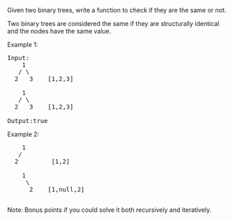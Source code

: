 Given two binary trees, write a function to check if they are the same or not.

Two binary trees are considered the same if they are structurally identical and the nodes have the same value.

Example 1:

<pre>
Input:
    1                           
   / \
  2   3    [1,2,3]

    1
   / \
  2   3    [1,2,3]

Output:true
</pre>

Example 2:

<pre>
    1
   / 
  2         [1,2] 

    1                           
     \
      2    [1,null,2]
  
</pre>

Note:
Bonus points if you could solve it both recursively and iteratively.
